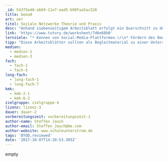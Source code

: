 ```yaml
---
_id: 54375e40-ab69-11e7-aad5-b90faa5ac528
title: beou0
art: oer
titel: Soziale Netzwerke Theorie und Praxis
desc: "Anhand siebenseitigem Arbeitsblatt erfolgt ein Querschnitt zu den bekannten Social-Media-Plattformen. Interaktive Quizze mittels QR-Codes lockern die Unterrichtseinheit auf. \r\nDen Schwerpunkt bilden Nutzungsbedingungen, Bildrechte und Sprache in Social-Media."
link: 'https://www.tutory.de/worksheet/7d6e68b0'
lernziele: "* Kennen von Social-Media-Plattformen.\r\n* Fördern des Bewusstseins der Bedeutung von Nutzungsbedingungen für die eigene Mediennutzung.\r\n* Bewusstsein der Entwicklung von Sprache und Veränderung von Sprache durch Social-Media."
tipp: "Diese Arbeitsblätter sollten als Begleitmaterial zu einer Unterrichtsreihe verwendet werden. Es eignet sich z.B. als Anschlussmaterial zum Social-Media-Offline-Spiel. \r\nVor allem der fächerverbindenden Ansatz aus Informatik/Medienbildung und Deutsch ist reizvoll, um das Thema den SchülerInnen lebensnah zu vermitteln. \r\nLinks  vorher prüfen!"
medien:
  - medien-1
  - medien-3
fach:
  - fach-1
  - fach-5
long-fach:
  - long-fach-1
  - long-fach-7
kmk:
  - kmk-2-1
  - kmk-6-2
zielgruppe: zielgruppe-4
lizenz: lizenz-3
dauer: dauer-2
vorbereitungszeit: vorbereitungszeit-1
author-name: Steffen Jauch
author-email: Steffen_Jauch@me.com
author-website: www.schuleunterstrom.de
tags: 'BYOD,reviewed'
date: '2017-10-07T14:10:53.305Z'
---
```

empty
